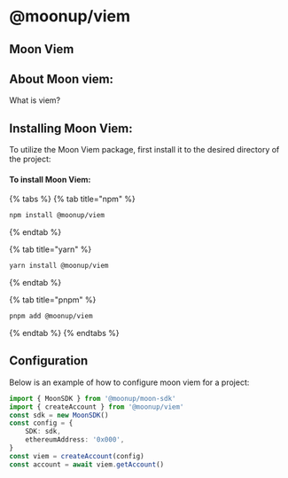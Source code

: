 # @moonup/viem

## Moon Viem

## **About Moon viem:**



What is viem?

## **Installing Moon Viem:**

To utilize the Moon Viem package, first install it to the desired directory of the project:

#### To install Moon Viem:

{% tabs %}
{% tab title="npm" %}
```bash
npm install @moonup/viem
```
{% endtab %}

{% tab title="yarn" %}
```bash
yarn install @moonup/viem
```
{% endtab %}

{% tab title="pnpm" %}
```bash
pnpm add @moonup/viem
```
{% endtab %}
{% endtabs %}

## Configuration

Below is an example of how to configure moon viem for a project:

```typescript
import { MoonSDK } from '@moonup/moon-sdk'
import { createAccount } from '@moonup/viem'
const sdk = new MoonSDK()
const config = {
    SDK: sdk,
    ethereumAddress: '0x000',
}
const viem = createAccount(config)
const account = await viem.getAccount()
```
